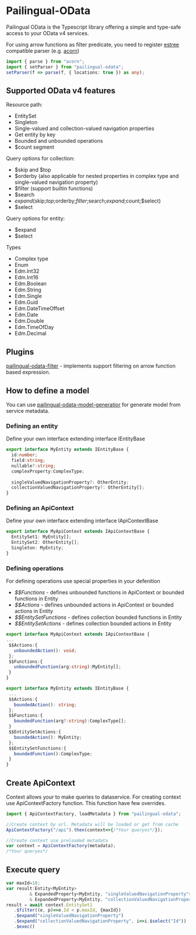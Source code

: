 # Pailingual-OData
Pailingual OData is the Typescript library offering a simple and type-safe access to your OData v4 services.

For using arrow functions as filter predicate, you need to register [estree](https://github.com/estree/estree) compatible parser (e.g. [acorn](https://github.com/acornjs/acorn))
```ts
import { parse } from "acorn";
import { setParser } from "pailingual-odata";
setParser(f => parse(f, { locations: true }) as any);
```

## Supported OData v4 features
Resource path:
 - EntitySet
 - Singleton
 - Single-valued and collection-valued navigation properties
 - Get entity by key
 - Bounded and unbounded operations
 - $count segment
 
Query options for collection:
  - $skip and $top
  - $orderby (also applicable for nested properties in complex type and single-valued navigation property)
  - $filter (support builtin functions)
  - $search
  - $expand($skip;$top;$orderby;$filter;$search;$expand;$count;$select)
  - $select
  
Query options for entity:
  - $expand
  - $select

Types
  - Complex type
  - Enum
  - Edm.Int32
  - Edm.Int16
  - Edm.Boolean
  - Edm.String
  - Edm.Single
  - Edm.Guid
  - Edm.DateTimeOffset
  - Edm.Date
  - Edm.Double
  - Edm.TimeOfDay
  - Edm.Decimal
  
## Plugins
 [pailingual-odata-filter](https://www.npmjs.com/package/pailingual-odata-filter) - implements support filtering on arrow function based expression.

## How to define a model
You can use [pailingual-odata-model-generatior](https://www.npmjs.com/package/pailingual-odata-model-generator) for generate model from service metadata.

### Defining an entity
Define your own interface extending interface IEntityBase
```ts
export interface MyEntity extends IEntityBase {
  id:number;
  field:string;
  nullable?:string;
  complexProperty:ComplexType;
  
  singleValuedNavigationProperty?: OtherEntity;
  collectionValuedNavigationProperty?: OtherEntity[];
}
```

### Defining an ApiContext
Define your own interface extending interface IApiContextBase
```ts
export interface MyApiContext extends IApiContextBase {
  EntitySet1: MyEntity[];
  EntitySet2: OtherEntity[];
  Singleton: MyEntity;
}
```

### Defining operations
For defining operations use special properties in your defenition
 * _$$Functions_ - defines unbounded functions in ApiContext or bounded functions in Entity
 * _$$Actions_ - defines unbounded actions in ApiContext or bounded actions in Entity
 * _$$EntitySetFunctions_ - defines collection bounded functions in Entity
 * _$$EntitySetActions_ - defines collection bounded actions in Entity
 
 ```ts
export interface MyApiContext extends IApiContextBase {
 ...
  $$Actions:{
    unboundedAction(): void;
  };
  $$Functions:{
    unboundedFunction(arg:string):MyEntity[];
  }
}

export interface MyEntity extends IEntityBase {
  ...
  $$Actions:{
    boundedAction(): string;
  };
  $$Functions:{
    boundedFunction(arg?:string):ComplexType[];
  }
  $$EntitySetActions:{
    boundedAction(): MyEntity;
  };
  $$EntitySetFunctions:{
    boundedFunction():ComplexType;
  }
}
 ```
 
 ## Create ApiContext
 Context allows your to make queries to dataservice. For creating context use ApiContextFactory function. This function have few overrides.
 ```ts
 import { ApiContextFactory, loadMetadata } from "pailingual-odata";
 
 //Create context by url. Metadata will be loaded or get from cache
 ApiContextFactory("/api").then(context=>{/*Your queryes*/}); 
 
 //Create context use preloaded metadata
 var context = ApiContextFactory(metadata);
 /*Your queryes*/
 ```
 
 ## Execute query
 ```ts
 var maxId=10;
 var result:Entity<MyEntity> 
          & ExpandedProperty<MyEntity, "singleValuedNavigationProperty"> 
          & ExpandedProperty<MyEntity, "collectionValuedNavigationProperty", Pick<MyEntity, "Id">> =null;
result = await context.EntitySet1
    .$filter((e, p)=>e.Id < p.maxId, {maxId})
    .$expand("singleValuedNavigationProperty")
    .$expand("collectionValuedNavigationProperty", i=>i.$select("Id"))
    .$exec()
 ```
